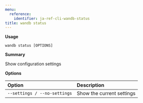 ```yaml
---
menu:
  reference:
    identifier: ja-ref-cli-wandb-status
title: wandb status
---
```


**Usage**

`wandb status [OPTIONS]`

**Summary**

Show configuration settings


**Options**

| **Option** | **Description** |
| :--- | :--- |
| `--settings / --no-settings` | Show the current settings |
